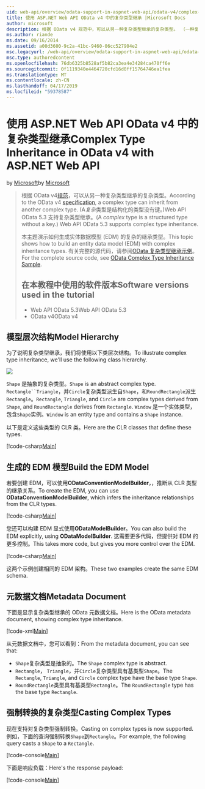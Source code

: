 ```yaml
---
uid: web-api/overview/odata-support-in-aspnet-web-api/odata-v4/complex-type-inheritance-in-odata-v4
title: 使用 ASP.NET Web API OData v4 中的复杂类型继承 |Microsoft Docs
author: microsoft
description: 根据 OData v4 规范中，可以从另一种复杂类型继承的复杂类型。 （一种复杂类型是结构化的类型没有键。）Web API...
ms.author: riande
ms.date: 09/16/2014
ms.assetid: a00d3600-9c2a-41bc-9460-06cc527904e2
msc.legacyurl: /web-api/overview/odata-support-in-aspnet-web-api/odata-v4/complex-type-inheritance-in-odata-v4
msc.type: authoredcontent
ms.openlocfilehash: 76db6325b8528af5b82ca3ea4e34284ca470ff6e
ms.sourcegitcommit: 0f1119340e4464720cfd16d0ff15764746ea1fea
ms.translationtype: MT
ms.contentlocale: zh-CN
ms.lasthandoff: 04/17/2019
ms.locfileid: "59378587"
---
```

# <a name="complex-type-inheritance-in-odata-v4-with-aspnet-web-api"></a><span data-ttu-id="6d99d-104">使用 ASP.NET Web API OData v4 中的复杂类型继承</span><span class="sxs-lookup"><span data-stu-id="6d99d-104">Complex Type Inheritance in OData v4 with ASP.NET Web API</span></span>

<span data-ttu-id="6d99d-105">by [Microsoft](https://github.com/microsoft)</span><span class="sxs-lookup"><span data-stu-id="6d99d-105">by [Microsoft](https://github.com/microsoft)</span></span>

> <span data-ttu-id="6d99d-106">根据 OData v4[规范](http://www.odata.org/documentation/odata-version-4-0/)，可以从另一种复杂类型继承的复杂类型。</span><span class="sxs-lookup"><span data-stu-id="6d99d-106">According to the OData v4 [specification](http://www.odata.org/documentation/odata-version-4-0/), a complex type can inherit from another complex type.</span></span> <span data-ttu-id="6d99d-107">(A*复杂*类型是结构化的类型没有键。)Web API OData 5.3 支持复杂类型继承。</span><span class="sxs-lookup"><span data-stu-id="6d99d-107">(A *complex* type is a structured type without a key.) Web API OData 5.3 supports complex type inheritance.</span></span>
> 
> <span data-ttu-id="6d99d-108">本主题演示如何生成实体数据模型 (EDM) 的复杂的继承类型。</span><span class="sxs-lookup"><span data-stu-id="6d99d-108">This topic shows how to build an entity data model (EDM) with complex inheritance types.</span></span> <span data-ttu-id="6d99d-109">有关完整的源代码，请参阅[OData 复杂类型继承示例](http://aspnet.codeplex.com/sourcecontrol/latest#Samples/WebApi/OData/v4/ODataComplexTypeInheritanceSample/ReadMe.txt)。</span><span class="sxs-lookup"><span data-stu-id="6d99d-109">For the complete source code, see [OData Complex Type Inheritance Sample](http://aspnet.codeplex.com/sourcecontrol/latest#Samples/WebApi/OData/v4/ODataComplexTypeInheritanceSample/ReadMe.txt).</span></span>
> 
> ## <a name="software-versions-used-in-the-tutorial"></a><span data-ttu-id="6d99d-110">在本教程中使用的软件版本</span><span class="sxs-lookup"><span data-stu-id="6d99d-110">Software versions used in the tutorial</span></span>
> 
> 
> - <span data-ttu-id="6d99d-111">Web API OData 5.3</span><span class="sxs-lookup"><span data-stu-id="6d99d-111">Web API OData 5.3</span></span>
> - <span data-ttu-id="6d99d-112">OData v4</span><span class="sxs-lookup"><span data-stu-id="6d99d-112">OData v4</span></span>


## <a name="model-hierarchy"></a><span data-ttu-id="6d99d-113">模型层次结构</span><span class="sxs-lookup"><span data-stu-id="6d99d-113">Model Hierarchy</span></span>

<span data-ttu-id="6d99d-114">为了说明复杂类型继承，我们将使用以下类层次结构。</span><span class="sxs-lookup"><span data-stu-id="6d99d-114">To illustrate complex type inheritance, we'll use the following class hierarchy.</span></span>

![](complex-type-inheritance-in-odata-v4/_static/image1.png)

<span data-ttu-id="6d99d-115">`Shape` 是抽象的复杂类型。</span><span class="sxs-lookup"><span data-stu-id="6d99d-115">`Shape` is an abstract complex type.</span></span> <span data-ttu-id="6d99d-116">`Rectangle``Triangle`，并`Circle`复杂类型派生自`Shape`，和`RoundRectangle`派生`Rectangle`。</span><span class="sxs-lookup"><span data-stu-id="6d99d-116">`Rectangle`, `Triangle`, and `Circle` are complex types derived from `Shape`, and `RoundRectangle` derives from `Rectangle`.</span></span> <span data-ttu-id="6d99d-117">`Window` 是一个实体类型，包含`Shape`实例。</span><span class="sxs-lookup"><span data-stu-id="6d99d-117">`Window` is an entity type and contains a `Shape` instance.</span></span>

<span data-ttu-id="6d99d-118">以下是定义这些类型的 CLR 类。</span><span class="sxs-lookup"><span data-stu-id="6d99d-118">Here are the CLR classes that define these types.</span></span>

[!code-csharp[Main](complex-type-inheritance-in-odata-v4/samples/sample1.cs)]

## <a name="build-the-edm-model"></a><span data-ttu-id="6d99d-119">生成的 EDM 模型</span><span class="sxs-lookup"><span data-stu-id="6d99d-119">Build the EDM Model</span></span>

<span data-ttu-id="6d99d-120">若要创建 EDM，可以使用**ODataConventionModelBuilder**，，推断从 CLR 类型的继承关系。</span><span class="sxs-lookup"><span data-stu-id="6d99d-120">To create the EDM, you can use **ODataConventionModelBuilder**, which infers the inheritance relationships from the CLR types.</span></span>

[!code-csharp[Main](complex-type-inheritance-in-odata-v4/samples/sample2.cs)]

<span data-ttu-id="6d99d-121">您还可以构建 EDM 显式使用**ODataModelBuilder**。</span><span class="sxs-lookup"><span data-stu-id="6d99d-121">You can also build the EDM explicitly, using **ODataModelBuilder**.</span></span> <span data-ttu-id="6d99d-122">这需要更多代码，但提供对 EDM 的更多控制。</span><span class="sxs-lookup"><span data-stu-id="6d99d-122">This takes more code, but gives you more control over the EDM.</span></span>

[!code-csharp[Main](complex-type-inheritance-in-odata-v4/samples/sample3.cs)]

<span data-ttu-id="6d99d-123">这两个示例创建相同的 EDM 架构。</span><span class="sxs-lookup"><span data-stu-id="6d99d-123">These two examples create the same EDM schema.</span></span>

## <a name="metadata-document"></a><span data-ttu-id="6d99d-124">元数据文档</span><span class="sxs-lookup"><span data-stu-id="6d99d-124">Metadata Document</span></span>

<span data-ttu-id="6d99d-125">下面是显示复杂类型继承的 OData 元数据文档。</span><span class="sxs-lookup"><span data-stu-id="6d99d-125">Here is the OData metadata document, showing complex type inheritance.</span></span>

[!code-xml[Main](complex-type-inheritance-in-odata-v4/samples/sample4.xml?highlight=13,17,25,30)]

<span data-ttu-id="6d99d-126">从元数据文档中，您可以看到：</span><span class="sxs-lookup"><span data-stu-id="6d99d-126">From the metadata document, you can see that:</span></span>

- <span data-ttu-id="6d99d-127">`Shape`复杂类型是抽象的。</span><span class="sxs-lookup"><span data-stu-id="6d99d-127">The `Shape` complex type is abstract.</span></span>
- <span data-ttu-id="6d99d-128">`Rectangle`， `Triangle`，并`Circle`复杂类型具有基类型`Shape`。</span><span class="sxs-lookup"><span data-stu-id="6d99d-128">The `Rectangle`, `Triangle`, and `Circle` complex type have the base type `Shape`.</span></span>
- <span data-ttu-id="6d99d-129">`RoundRectangle`类型具有基类型`Rectangle`。</span><span class="sxs-lookup"><span data-stu-id="6d99d-129">The `RoundRectangle` type has the base type `Rectangle`.</span></span>

## <a name="casting-complex-types"></a><span data-ttu-id="6d99d-130">强制转换的复杂类型</span><span class="sxs-lookup"><span data-stu-id="6d99d-130">Casting Complex Types</span></span>

<span data-ttu-id="6d99d-131">现在支持对复杂类型强制转换。</span><span class="sxs-lookup"><span data-stu-id="6d99d-131">Casting on complex types is now supported.</span></span> <span data-ttu-id="6d99d-132">例如，下面的查询强制转换`Shape`到`Rectangle`。</span><span class="sxs-lookup"><span data-stu-id="6d99d-132">For example, the following query casts a `Shape` to a `Rectangle`.</span></span>

[!code-console[Main](complex-type-inheritance-in-odata-v4/samples/sample5.cmd)]

<span data-ttu-id="6d99d-133">下面是响应负载：</span><span class="sxs-lookup"><span data-stu-id="6d99d-133">Here's the response payload:</span></span>

[!code-console[Main](complex-type-inheritance-in-odata-v4/samples/sample6.cmd)]
